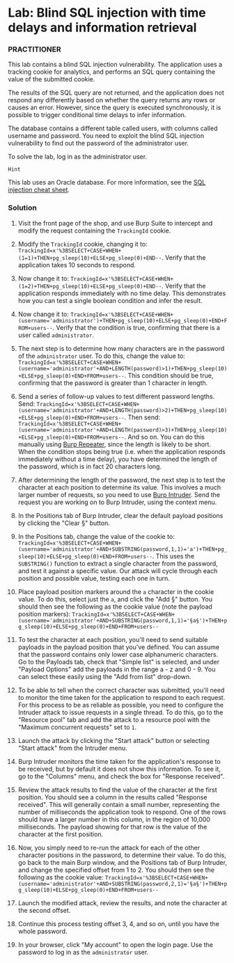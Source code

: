 # Lab: Blind SQL injection with time delays and information retrieval

### PRACTITIONER

This lab contains a blind SQL injection vulnerability. The application uses a tracking cookie for analytics, and performs an SQL query containing the value of the submitted cookie.

The results of the SQL query are not returned, and the application does not respond any differently based on whether the query returns any rows or causes an error. However, since the query is executed synchronously, it is possible to trigger conditional time delays to infer information.

The database contains a different table called users, with columns called username and password. You need to exploit the blind SQL injection vulnerability to find out the password of the administrator user.

To solve the lab, log in as the administrator user. 

```
Hint
```
This lab uses an Oracle database. For more information, see the [SQL injection cheat sheet](https://portswigger.net/web-security/sql-injection/cheat-sheet).

### Solution

1. Visit the front page of the shop, and use Burp Suite to intercept and modify the request containing the <code>TrackingId</code> cookie.

2. Modify the <code>TrackingId</code> cookie, changing it to: <code>TrackingId=x'%3BSELECT+CASE+WHEN+(1=1)+THEN+pg_sleep(10)+ELSE+pg_sleep(0)+END--</code>. Verify that the application takes 10 seconds to respond.

3. Now change it to: <code>TrackingId=x'%3BSELECT+CASE+WHEN+(1=2)+THEN+pg_sleep(10)+ELSE+pg_sleep(0)+END--</code>. Verify that the application responds immediately with no time delay. This demonstrates how you can test a single boolean condition and infer the result.

4. Now change it to: <code>TrackingId=x'%3BSELECT+CASE+WHEN+(username='administrator')+THEN+pg_sleep(10)+ELSE+pg_sleep(0)+END+FROM+users--</code>. Verify that the condition is true, confirming that there is a user called <code>administrator</code>.

5. The next step is to determine how many characters are in the password of the <code>administrator</code> user. To do this, change the value to: <code>TrackingId=x'%3BSELECT+CASE+WHEN+(username='administrator'+AND+LENGTH(password)&gt;1)+THEN+pg_sleep(10)+ELSE+pg_sleep(0)+END+FROM+users--</code>. This condition should be true, confirming that the password is greater than 1 character in length.

6. Send a series of follow-up values to test different password lengths. Send: <code>TrackingId=x'%3BSELECT+CASE+WHEN+(username='administrator'+AND+LENGTH(password)&gt;2)+THEN+pg_sleep(10)+ELSE+pg_sleep(0)+END+FROM+users--</code>. Then send: <code>TrackingId=x'%3BSELECT+CASE+WHEN+(username='administrator'+AND+LENGTH(password)&gt;3)+THEN+pg_sleep(10)+ELSE+pg_sleep(0)+END+FROM+users--</code>. And so on. You can do this manually using <a href="/burp/documentation/desktop/tools/repeater">Burp Repeater</a>, since the length is likely to be short. When the condition stops being true (i.e. when the application responds immediately without a time delay), you have determined the length of the password, which is in fact 20 characters long.

7. After determining the length of the password, the next step is to test the character at each position to determine its value. This involves a much larger number of requests, so you need to use <a href="/burp/documentation/desktop/tools/intruder">Burp Intruder</a>. Send the request you are working on to Burp Intruder, using the context menu.

8. In the Positions tab of Burp Intruder, clear the default payload positions by clicking the "Clear §" button.

9. In the Positions tab, change the value of the cookie to: <code>TrackingId=x'%3BSELECT+CASE+WHEN+(username='administrator'+AND+SUBSTRING(password,1,1)='a')+THEN+pg_sleep(10)+ELSE+pg_sleep(0)+END+FROM+users--</code>. This uses the <code>SUBSTRING()</code> function to extract a single character from the password, and test it against a specific value. Our attack will cycle through each position and possible value, testing each one in turn.

10. Place payload position markers around the <code>a</code> character in the cookie value. To do this, select just the <code>a</code>, and click the "Add §" button. You should then see the following as the cookie value (note the payload position markers): <code>TrackingId=x'%3BSELECT+CASE+WHEN+(username='administrator'+AND+SUBSTRING(password,1,1)='§a§')+THEN+pg_sleep(10)+ELSE+pg_sleep(0)+END+FROM+users--</code>

11. To test the character at each position, you'll need to send suitable payloads in the payload position that you've defined. You can assume that the password contains only lower case alphanumeric characters. Go to the Payloads tab, check that "Simple list" is selected, and under "Payload Options" add the payloads in the range a - z and 0 - 9. You can select these easily using the "Add from list" drop-down.

12. To be able to tell when the correct character was submitted, you'll need to monitor the time taken for the application to respond to each request. For this process to be as reliable as possible, you need to configure the Intruder attack to issue requests in a single thread. To do this, go to the "Resource pool" tab and add the attack to a resource pool with the "Maximum concurrent requests" set to <code>1</code>.

13. Launch the attack by clicking the "Start attack" button or selecting "Start attack" from the Intruder menu.

14. Burp Intruder monitors the time taken for the application's response to be received, but by default it does not show this information. To see it, go to the "Columns" menu, and check the box for "Response received".

15. Review the attack results to find the value of the character at the first position. You should see a column in the results called "Response received". This will generally contain a small number, representing the number of milliseconds the application took to respond. One of the rows should have a larger number in this column, in the region of 10,000 milliseconds. The payload showing for that row is the value of the character at the first position.

16. Now, you simply need to re-run the attack for each of the other character positions in the password, to determine their value. To do this, go back to the main Burp window, and the Positions tab of Burp Intruder, and change the specified offset from 1 to 2. You should then see the following as the cookie value: <code>TrackingId=x'%3BSELECT+CASE+WHEN+(username='administrator'+AND+SUBSTRING(password,2,1)='§a§')+THEN+pg_sleep(10)+ELSE+pg_sleep(0)+END+FROM+users--</code>

17. Launch the modified attack, review the results, and note the character at the second offset.

18. Continue this process testing offset 3, 4, and so on, until you have the whole password.

19. In your browser, click "My account" to open the login page. Use the password to log in as the <code>administrator</code> user.
